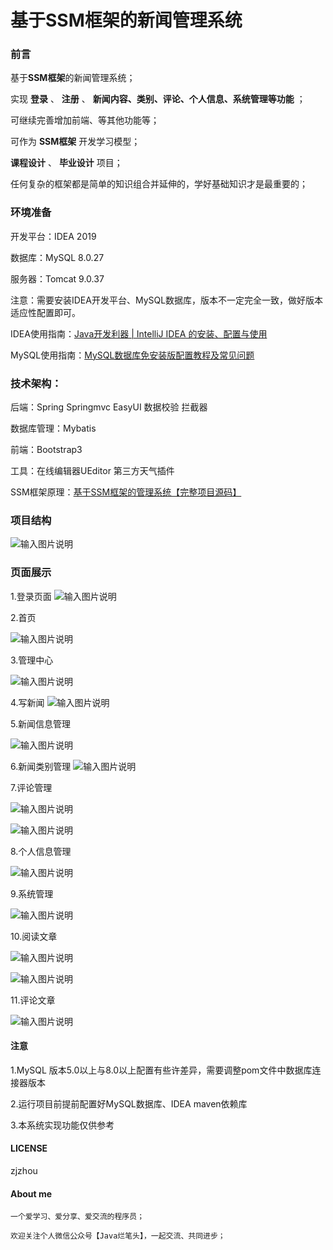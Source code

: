 # 基于SSM框架的新闻管理系统


### 前言

基于**SSM框架**的新闻管理系统；

实现 **登录** 、 **注册** 、 **新闻内容、类别、评论、个人信息、系统管理等功能** ；

可继续完善增加前端、等其他功能等；

可作为 **SSM框架** 开发学习模型；

 **课程设计** 、 **毕业设计** 项目；

任何复杂的框架都是简单的知识组合并延伸的，学好基础知识才是最重要的；




### 环境准备

开发平台：IDEA 2019

数据库：MySQL 8.0.27

服务器：Tomcat 9.0.37

注意：需要安装IDEA开发平台、MySQL数据库，版本不一定完全一致，做好版本适应性配置即可。



IDEA使用指南：[Java开发利器 | IntelliJ IDEA 的安装、配置与使用](https://mp.weixin.qq.com/s/KuAAGs13-VxoLAVL8PQ6pg)

MySQL使用指南：[MySQL数据库免安装版配置教程及常见问题](https://mp.weixin.qq.com/s/QSio4tgqwDknglyJmUeFag)



### 技术架构：

后端：Spring  Springmvc   EasyUI  数据校验  拦截器

数据库管理：Mybatis

前端：Bootstrap3 

工具：在线编辑器UEditor  第三方天气插件



SSM框架原理：[基于SSM框架的管理系统【完整项目源码】](https://mp.weixin.qq.com/s/gKxDdmvHvq8zw3UaZHKdoA)



### 项目结构

![输入图片说明](https://images.gitee.com/uploads/images/2021/1129/235107_265c7b2f_9956838.png "code.png")



### 页面展示

1.登录页面
![输入图片说明](https://images.gitee.com/uploads/images/2021/1129/235134_803bf257_9956838.png "屏幕截图.png")



2.首页

![输入图片说明](https://images.gitee.com/uploads/images/2021/1129/235202_99ebc718_9956838.png "屏幕截图.png")



3.管理中心

![输入图片说明](https://images.gitee.com/uploads/images/2021/1129/235232_6e8f0cf8_9956838.png "屏幕截图.png")



4.写新闻
![输入图片说明](https://images.gitee.com/uploads/images/2021/1129/235241_92a6e947_9956838.png "屏幕截图.png")



5.新闻信息管理

![输入图片说明](https://images.gitee.com/uploads/images/2021/1129/235250_3c21f27e_9956838.png "屏幕截图.png")



6.新闻类别管理
![输入图片说明](https://images.gitee.com/uploads/images/2021/1129/235257_8104284d_9956838.png "屏幕截图.png")





7.评论管理

![输入图片说明](https://images.gitee.com/uploads/images/2021/1129/235306_037bc1e6_9956838.png "屏幕截图.png")

![输入图片说明](https://images.gitee.com/uploads/images/2021/1129/235312_4ecc79a6_9956838.png "屏幕截图.png")



8.个人信息管理

![输入图片说明](https://images.gitee.com/uploads/images/2021/1129/235323_cefd4e43_9956838.png "屏幕截图.png")



9.系统管理

![输入图片说明](https://images.gitee.com/uploads/images/2021/1129/235338_eb1439f8_9956838.png "屏幕截图.png")



10.阅读文章

![输入图片说明](https://images.gitee.com/uploads/images/2021/1129/235349_e174f2c4_9956838.png "屏幕截图.png")

![输入图片说明](https://images.gitee.com/uploads/images/2021/1129/235355_248ea13e_9956838.png "屏幕截图.png")


11.评论文章

![输入图片说明](https://images.gitee.com/uploads/images/2021/1129/235414_9000324a_9956838.png "屏幕截图.png")






#### 注意

1.MySQL 版本5.0以上与8.0以上配置有些许差异，需要调整pom文件中数据库连接器版本

2.运行项目前提前配置好MySQL数据库、IDEA maven依赖库

3.本系统实现功能仅供参考



#### LICENSE

zjzhou



#### About me

    一个爱学习、爱分享、爱交流的程序员；
    
    欢迎关注个人微信公众号【Java烂笔头】，一起交流、共同进步；
